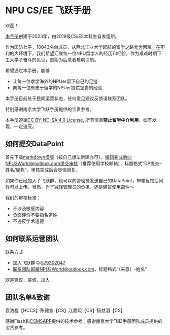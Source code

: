 # NPU CS/EE 飞跃手册

欢迎！

[本手册](https://npu2world.github.io/NPU2World)创建于2023年，由2019级CS/EE本科生自发组织。

作为国防七子，10043名单成员，从西北工业大学起航的留学之路尤为困难。在不利的大环境下，我们希望汇聚每一位NPU留学人的经历和经验，作为艰难时期下工大学子奋斗的见证，更期为后来者启明引航。

希望通过本手册，能够

- 让每一位求学海外的NPUer留下自己的足迹
- 向每一位有志于留学的NPUer提供宝贵的经验

本手册目前处于民间运营状态，任何意见建议反馈请联系团队。

特别感谢南京大学飞跃手册提供的宝贵参考。

本手册遵循[CC BY-NC-SA 4.0 License](https://creativecommons.org/licenses/by-nc-sa/4.0/), 所有信息**禁止留学中介利用**，如有发现，一定追究。

## 如何提交DataPoint

首先下载[markdown模版](https://drive.google.com/file/d/1xBMaKf6Eia0WQggsohyJuONElkI-v42O/view?usp=share_link)（按自己想法新建亦可）。编辑完成后向NPU2World@outlook.com提交审核（推荐使用学校邮箱），标题格式“DP提交-姓名/昵称”。审核完成后会尽快回复。

如果你已经加入了飞跃群，也可以向管理员发送自己的DataPoint，审核反馈后同样可以上传。当然，为了减轻管理员的负担，还是建议使用邮件～

我们的审核标准：

- 不涉及敏感内容
- 负面评价不要指名道姓 
- 不违反学术道德

## 如何联系运营团队
联系方式

- 加入飞跃群 Q:[579302047](https://jq.qq.com/?_wv=1027&k=CwKo9SM6)
- 联系团队邮箱NPU2World@outlook.com，标题格式“（来意）-姓名”

欢迎建议、咨询、加入

## 团队名单&致谢

袁浩程【HCCS】陈雅宣【CS】江嘉熙【CS】杨益滔【CS】

感谢Flash和[CSMSAPP](https://csmsapp.org)提供的技术参考；感谢南京大学飞跃手册团队成员提供的宝贵参考。